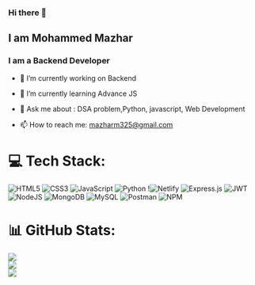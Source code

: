 ### Hi there 👋
## I am Mohammed Mazhar
### I am a Backend Developer

- 🔭 I’m currently working on Backend
- 🌱 I’m currently learning Advance JS

- 💬 Ask me about : DSA problem,Python, javascript, Web Development
- 📫 How to reach me: mazharm325@gmail.com


<!--
**mazharm325/mazharm325** is a ✨ _special_ ✨ repository because its `README.md` (this file) appears on your GitHub profile.

Here are some ideas to get you started:

- 🔭 I’m currently working on Backend
- 🌱 I’m currently learning ...
- 👯 I’m looking to collaborate on ...
- 🤔 I’m looking for help with ...
- 💬 Ask me about ...
- 📫 How to reach me: ...
- 😄 Pronouns: ...
- ⚡ Fun fact: ...
-->


   <!-- [Download my Resume](https://github.com/Yash-Gupta03/resume/releases/download/v1.0.0/YashGuptaResume.pdf) -->


# 💻 Tech Stack:
 ![HTML5](https://img.shields.io/badge/html5-%23E34F26.svg?style=plastic&logo=html5&logoColor=white) ![CSS3](https://img.shields.io/badge/css3-%231572B6.svg?style=plastic&logo=css3&logoColor=white) ![JavaScript](https://img.shields.io/badge/javascript-%23323330.svg?style=plastic&logo=javascript&logoColor=%23F7DF1E) ![Python](https://img.shields.io/badge/python-3670A0?style=plastic&logo=python&logoColor=ffdd54) !![Netlify](https://img.shields.io/badge/netlify-%23000000.svg?style=plastic&logo=netlify&logoColor=#00C7B7) ![Express.js](https://img.shields.io/badge/express.js-%23404d59.svg?style=plastic&logo=express&logoColor=%2361DAFB) ![JWT](https://img.shields.io/badge/JWT-black?style=plastic&logo=JSON%20web%20tokens) ![NodeJS](https://img.shields.io/badge/node.js-6DA55F?style=plastic&logo=node.js&logoColor=white)  ![MongoDB](https://img.shields.io/badge/MongoDB-%234ea94b.svg?style=plastic&logo=mongodb&logoColor=white) ![MySQL](https://img.shields.io/badge/mysql-6DA55F?style=plastic&logo=mysql&logoColor=white) ![Postman](https://img.shields.io/badge/Postman-FF6C37?style=plastic&logo=postman&logoColor=white)  ![NPM](https://img.shields.io/badge/NPM-%23000000.svg?style=plastic&logo=npm&logoColor=white) 
 
# 📊 GitHub Stats:
![](https://github-readme-stats.vercel.app/api?username=mazharm325&theme=gotham&hide_border=false&include_all_commits=true&count_private=false)<br/>
![](https://github-readme-streak-stats.herokuapp.com/?user=mazharm325&theme=gotham&hide_border=false)<br/>
![](https://github-readme-stats.vercel.app/api/top-langs/?username=mazharm325&theme=gotham&hide_border=false&include_all_commits=true&count_private=false&layout=compact)
